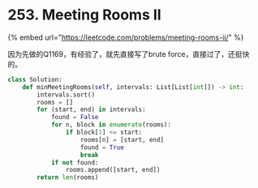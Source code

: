 # 253. Meeting Rooms II

{% embed url="https://leetcode.com/problems/meeting-rooms-ii/" %}

因为先做的Q1169，有经验了，就先直接写了brute force，直接过了，还挺快的。

```python
class Solution:
    def minMeetingRooms(self, intervals: List[List[int]]) -> int:
        intervals.sort()
        rooms = []
        for (start, end) in intervals:
            found = False
            for n, block in enumerate(rooms):
                if block[1] <= start:
                    rooms[n] = [start, end]
                    found = True
                    break
            if not found:
                rooms.append([start, end])
        return len(rooms)
```


